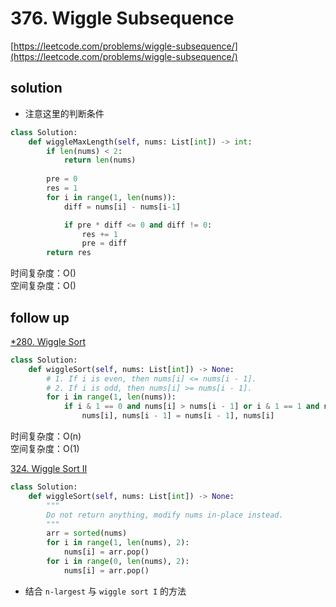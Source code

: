 # 376. Wiggle Subsequence
[https://leetcode.com/problems/wiggle-subsequence/](https://leetcode.com/problems/wiggle-subsequence/)


## solution

- 注意这里的判断条件

```python
class Solution:
    def wiggleMaxLength(self, nums: List[int]) -> int:        
        if len(nums) < 2:
            return len(nums)
        
        pre = 0
        res = 1
        for i in range(1, len(nums)):
            diff = nums[i] - nums[i-1]

            if pre * diff <= 0 and diff != 0:
                res += 1
                pre = diff
        return res
```
时间复杂度：O() <br>
空间复杂度：O()


## follow up

[*280. Wiggle Sort](https://leetcode.com/problems/wiggle-sort/)

```python
class Solution:
    def wiggleSort(self, nums: List[int]) -> None:
        # 1. If i is even, then nums[i] <= nums[i - 1].
        # 2. If i is odd, then nums[i] >= nums[i - 1].
        for i in range(1, len(nums)):
            if i & 1 == 0 and nums[i] > nums[i - 1] or i & 1 == 1 and nums[i] < nums[i - 1]:
                nums[i], nums[i - 1] = nums[i - 1], nums[i]    
```
时间复杂度：O(n) <br>
空间复杂度：O(1)


[324. Wiggle Sort II](https://leetcode.com/problems/wiggle-sort-ii/)
```python
class Solution:
    def wiggleSort(self, nums: List[int]) -> None:
        """
        Do not return anything, modify nums in-place instead.
        """
        arr = sorted(nums)
        for i in range(1, len(nums), 2):
            nums[i] = arr.pop()
        for i in range(0, len(nums), 2):
            nums[i] = arr.pop()
```

- 结合 `n-largest` 与 `wiggle sort I` 的方法
```python

```
